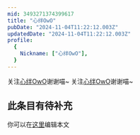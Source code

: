 ```yaml
---
mid: 3493271374399617
title: "心绊OwO"
pubDate: "2024-11-04T11:22:12.003Z"
updatedDate: "2024-11-04T11:22:12.003Z"
profile:
  {
    Nickname: ["心绊OwO"],
  }
---
```


关注[心绊OwO](https://space.bilibili.com/3493271374399617)谢谢喵~ 关注[心绊OwO](https://space.bilibili.com/3493271374399617)谢谢喵~

## 此条目有待补充
你可以在[这里](https://github.com/Yuhanawa/VTuber.ICU-Content/edit/master/v/心绊OwO/index.md)编辑本文
